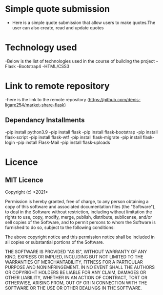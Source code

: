 # Simple quote submission
- Here is a simple quote submission that allow users to make quotes.The user can also create, read and update quotes

# Technology used
-Below is the list of technologies used in the course of building the project
   -Flask
   -Bootstrap4
   -HTML/CSS3
# Link to remote repository
-here is the link to the remote repository
(https://github.com/denis-ligare254/market-share-flask) 

## Dependancy Installments

-pip install python3.9
-pip install flask
-pip install flask-bootstrap
-pip install flask-script
-pip install flask-wtf
-pip install flask-migrate
-pip install flask-login
-pip install Flask-Mail
-pip install flask-uploads

# Licence 
## MIT Licence 
Copyright (c) <2021> <dennis Ligare>

Permission is hereby granted, free of charge, to any person obtaining a copy
of this software and associated documentation files (the "Software"), to deal
in the Software without restriction, including without limitation the rights
to use, copy, modify, merge, publish, distribute, sublicense, and/or sell
copies of the Software, and to permit persons to whom the Software is
furnished to do so, subject to the following conditions:

The above copyright notice and this permission notice shall be included in all
copies or substantial portions of the Software.

THE SOFTWARE IS PROVIDED "AS IS", WITHOUT WARRANTY OF ANY KIND, EXPRESS OR
IMPLIED, INCLUDING BUT NOT LIMITED TO THE WARRANTIES OF MERCHANTABILITY,
FITNESS FOR A PARTICULAR PURPOSE AND NONINFRINGEMENT. IN NO EVENT SHALL THE
AUTHORS OR COPYRIGHT HOLDERS BE LIABLE FOR ANY CLAIM, DAMAGES OR OTHER
LIABILITY, WHETHER IN AN ACTION OF CONTRACT, TORT OR OTHERWISE, ARISING FROM,
OUT OF OR IN CONNECTION WITH THE SOFTWARE OR THE USE OR OTHER DEALINGS IN THE
SOFTWARE.